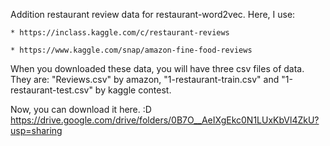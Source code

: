 Addition restaurant review data for restaurant-word2vec. Here, I use:

	* https://inclass.kaggle.com/c/restaurant-reviews
	
	* https://www.kaggle.com/snap/amazon-fine-food-reviews

When you downloaded these data, you will have three csv files of data. They are: "Reviews.csv" by amazon, "1-restaurant-train.csv" and "1-restaurant-test.csv" by kaggle contest.

Now, you can download it here. :D https://drive.google.com/drive/folders/0B7O__AeIXgEkc0N1LUxKbVl4ZkU?usp=sharing